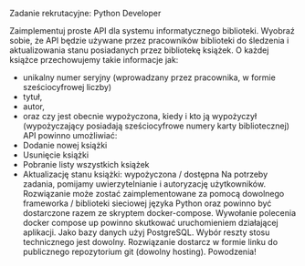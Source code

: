 Zadanie rekrutacyjne: Python Developer

Zaimplementuj proste API dla systemu informatycznego biblioteki. Wyobraź sobie, że API
będzie używane przez pracowników biblioteki do śledzenia i aktualizowania stanu
posiadanych przez bibliotekę książek. O każdej książce przechowujemy takie informacje jak:

- unikalny numer seryjny (wprowadzany przez pracownika, w formie sześciocyfrowej
  liczby)
- tytuł,
- autor,
- oraz czy jest obecnie wypożyczona, kiedy i kto ją wypożyczył (wypożyczający
  posiadają sześciocyfrowe numery karty bibliotecznej)
  API powinno umożliwiać:
- Dodanie nowej książki
- Usunięcie książki
- Pobranie listy wszystkich książek
- Aktualizację stanu książki: wypożyczona / dostępna
  Na potrzeby zadania, pomijamy uwierzytelnianie i autoryzację użytkowników.
  Rozwiązanie może zostać zaimplementowane za pomocą dowolnego frameworka / biblioteki
  sieciowej języka Python oraz powinno być dostarczone razem ze skryptem docker-compose.
  Wywołanie polecenia docker compose up powinno skutkować uruchomieniem działającej
  aplikacji. Jako bazy danych użyj PostgreSQL. Wybór reszty stosu technicznego jest
  dowolny.
  Rozwiązanie dostarcz w formie linku do publicznego repozytorium git (dowolny hosting).
  Powodzenia!
